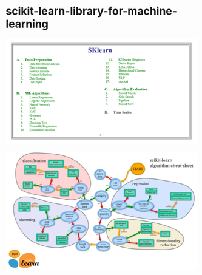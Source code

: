 # scikit-learn-library-for-machine-learning

![SKlearn](SKlearn.png)

![cheat-sheet](scikit-learn.png)
